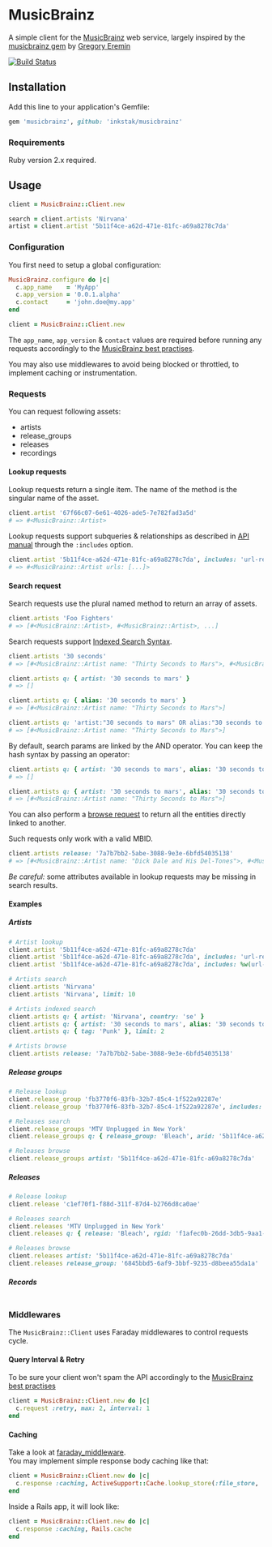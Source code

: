 # MusicBrainz

A simple client for the [MusicBrainz](http://musicbrainz.org) web service, largely inspired by the [musicbrainz gem](https://github.com/localhots/musicbrainz) by [Gregory Eremin](https://github.com/localhots)

[![Build Status](https://travis-ci.org/inkstak/musicbrainz.svg)](https://travis-ci.org/inkstak/musicbrainz)


## Installation

Add this line to your application's Gemfile:

```ruby
gem 'musicbrainz', github: 'inkstak/musicbrainz'
```


### Requirements

Ruby version 2.x required.


## Usage

```ruby
client = MusicBrainz::Client.new

search = client.artists 'Nirvana'
artist = client.artist '5b11f4ce-a62d-471e-81fc-a69a8278c7da'
```

### Configuration

You first need to setup a global configuration:

```ruby
MusicBrainz.configure do |c|
  c.app_name    = 'MyApp'
  c.app_version = '0.0.1.alpha'
  c.contact     = 'john.doe@my.app'
end

client = MusicBrainz::Client.new
```

The `app_name`, `app_version` & `contact` values are required before running any requests accordingly to the [MusicBrainz best practises](http://musicbrainz.org/doc/XML_Web_Service/Rate_Limiting#How_can_I_be_a_good_citizen_and_be_smart_about_using_the_Web_Service.3F).

You may also use middlewares to avoid being blocked or throttled, to implement caching or instrumentation.


### Requests

You can request following assets:

* artists
* release_groups
* releases
* recordings


#### Lookup requests

Lookup requests return a single item.
The name of the method is the singular name of the asset.

```ruby
client.artist '67f66c07-6e61-4026-ade5-7e782fad3a5d'
# => #<MusicBrainz::Artist>
```

Lookup requests support subqueries & relationships as described in [API manual](http://musicbrainz.org/doc/Development/XML_Web_Service/Version_2#Lookups)
through the `:includes` option.

```ruby
client.artist '5b11f4ce-a62d-471e-81fc-a69a8278c7da', includes: 'url-rels'
# => #<MusicBrainz::Artist urls: [...]>
```


#### Search request

Search requests use the plural named method to return an array of assets.

```ruby
client.artists 'Foo Fighters'
# => [#<MusicBrainz::Artist>, #<MusicBrainz::Artist>, ...]
```


Search requests support [Indexed Search Syntax](http://musicbrainz.org/doc/Indexed_Search_Syntax).

```ruby
client.artists '30 seconds'
# => [#<MusicBrainz::Artist name: "Thirty Seconds to Mars">, #<MusicBrainz::Artist name: "30 Seconds Over Tokyo">, #<MusicBrainz::Artist name: "30 Seconds GO!">, ...]

client.artists q: { artist: '30 seconds to mars' }
# => []

client.artists q: { alias: '30 seconds to mars' }
# => [#<MusicBrainz::Artist name: "Thirty Seconds to Mars">]

client.artists q: 'artist:"30 seconds to mars" OR alias:"30 seconds to mars"'
# => [#<MusicBrainz::Artist name: "Thirty Seconds to Mars">]
```


By default, search params are linked by the AND operator.
You can keep the hash syntax by passing an operator:

```ruby
client.artists q: { artist: '30 seconds to mars', alias: '30 seconds to mars' }
# => []

client.artists q: { artist: '30 seconds to mars', alias: '30 seconds to mars' }, operator: 'OR'
# => [#<MusicBrainz::Artist name: "Thirty Seconds to Mars">]
```


You can also perform a [browse request](http://musicbrainz.org/doc/Development/XML_Web_Service/Version_2#Browse)
to return all the entities directly linked to another.

Such requests only work with a valid MBID.

```ruby
client.artists release: '7a7b7bb2-5abe-3088-9e3e-6bfd54035138'
# => [#<MusicBrainz::Artist name: "Dick Dale and His Del-Tones">, #<MusicBrainz::Artist name: "Kool & The Gang">, #<MusicBrainz::Artist name: "Al Green">, ...]
```


*Be careful:* some attributes available in lookup requests may be missing in search results.


#### Examples

##### Artists

```ruby
# Artist lookup
client.artist '5b11f4ce-a62d-471e-81fc-a69a8278c7da'
client.artist '5b11f4ce-a62d-471e-81fc-a69a8278c7da', includes: 'url-rels'
client.artist '5b11f4ce-a62d-471e-81fc-a69a8278c7da', includes: %w(url-rels artist-rels)

# Artists search
client.artists 'Nirvana'
client.artists 'Nirvana', limit: 10

# Artists indexed search
client.artists q: { artist: 'Nirvana', country: 'se' }
client.artists q: { artist: '30 seconds to mars', alias: '30 seconds to mars' }, operator: 'OR'
client.artists q: { tag: 'Punk' }, limit: 2

# Artists browse
client.artists release: '7a7b7bb2-5abe-3088-9e3e-6bfd54035138'
```

##### Release groups

```ruby
# Release lookup
client.release_group 'fb3770f6-83fb-32b7-85c4-1f522a92287e'
client.release_group 'fb3770f6-83fb-32b7-85c4-1f522a92287e', includes: %w(url-rels)

# Releases search
client.release_groups 'MTV Unplugged in New York'
client.release_groups q: { release_group: 'Bleach', arid: '5b11f4ce-a62d-471e-81fc-a69a8278c7da', status: 'official' }

# Releases browse
client.release_groups artist: '5b11f4ce-a62d-471e-81fc-a69a8278c7da'
```


##### Releases


```ruby
# Release lookup
client.release 'c1ef70f1-f88d-311f-87d4-b2766d8ca0ae'

# Releases search
client.releases 'MTV Unplugged in New York'
client.releases q: { release: 'Bleach', rgid: 'f1afec0b-26dd-3db5-9aa1-c91229a74a24' }

# Releases browse
client.releases artist: '5b11f4ce-a62d-471e-81fc-a69a8278c7da'
client.releases release_group: '6845bbd5-6af9-3bbf-9235-d8beea55da1a'
```


##### Records

```ruby
```


### Middlewares

The `MusicBrainz::Client` uses Faraday middlewares to control requests cycle.


#### Query Interval & Retry

To be sure your client won't spam the API accordingly to the [MusicBrainz best practises](http://musicbrainz.org/doc/XML_Web_Service/Rate_Limiting#How_can_I_be_a_good_citizen_and_be_smart_about_using_the_Web_Service.3F)

```ruby
client = MusicBrainz::Client.new do |c|
  c.request :retry, max: 2, interval: 1
end
```

#### Caching

Take a look at [faraday_middleware](https://github.com/lostisland/faraday_middleware).  
You may implement simple response body caching like that:

```ruby
client = MusicBrainz::Client.new do |c|
  c.response :caching, ActiveSupport::Cache.lookup_store(:file_store, './tmp/cache')
end
```

Inside a Rails app, it will look like:

```ruby
client = MusicBrainz::Client.new do |c|
  c.response :caching, Rails.cache
end
```
